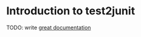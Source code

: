 # Introduction to test2junit

TODO: write [great documentation](http://jacobian.org/writing/great-documentation/what-to-write/)
